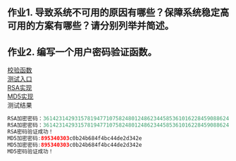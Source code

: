 ## 作业1. 导致系统不可用的原因有哪些？保障系统稳定高可用的方案有哪些？请分别列举并简述。  



## 作业2. 编写一个用户密码验证函数。   
[校验函数](password/PasswordValidation.java)  
[测试入口](password/client/PasswordClient.java)  
[RSA实现](password/rsa/RSAStrategy.java)  
[MD5实现](password/md5/MD5Strategy.java)  
测试结果   
```java
RSA加密密码：36142314293157819477107582480124862344585361016228459088624862768536779469751485797550394760297009881979254418867455774485603138737622558897982232579118679112525420095931668623538856779463764497093125935423687574892857993821680362999622225001263573099950305147384657170907364267468680760670633569462601696257
RSA加密密码：36142314293157819477107582480124862344585361016228459088624862768536779469751485797550394760297009881979254418867455774485603138737622558897982232579118679112525420095931668623538856779463764497093125935423687574892857993821680362999622225001263573099950305147384657170907364267468680760670633569462601696257
RSA密码验证成功！
MD5加密密码:895340303c0b24b684f4bc44de2d342e
MD5加密密码:895340303c0b24b684f4bc44de2d342e
MD5密码验证成功！
```
